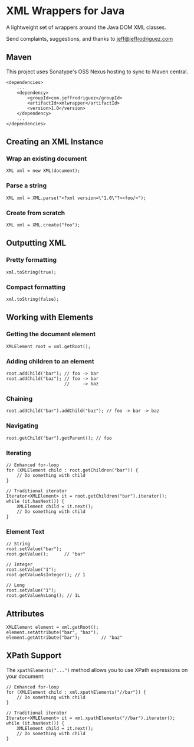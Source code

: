 XML Wrappers for Java
=====================

A lightweight set of wrappers around the Java DOM XML classes.

Send complaints, suggestions, and thanks to jeff@jeffrodriguez.com

Maven
-----
This project uses Sonatype's OSS Nexus hosting to sync to Maven central.

    <dependencies>
        ...
        <dependency>
            <groupId>com.jeffrodriguez</groupId>
            <artifactId>xmlwrapper</artifactId>
            <version>1.0</version>
        </dependency>
        ...
    </dependencies>


Creating an XML Instance
------------------------

### Wrap an existing document
    XML xml = new XML(document);

### Parse a string
    XML xml = XML.parse("<?xml version=\"1.0\"?><foo/>");

### Create from scratch
    XML xml = XML.create("foo");


Outputting XML
------------------------

### Pretty formatting
    xml.toString(true);

### Compact formatting
    xml.toString(false);


Working with Elements
---------------------

### Getting the document element
    XMLElement root = xml.getRoot();

### Adding children to an element
    root.addChild("bar"); // foo -> bar
    root.addChild("baz"); // foo -> bar
                          //     -> baz

### Chaining
    root.addChild("bar").addChild("baz"); // foo -> bar -> baz

### Navigating
    root.getChild("bar").getParent(); // foo

### Iterating
    // Enhanced for-loop
    for (XMLElement child : root.getChildren("bar")) {
        // Do something with child
    }

    // Traditional iterator
    Iterator<XMLElement> it = root.getChildren("bar").iterator();
    while (it.hasNext()) {
        XMLElement child = it.next();
        // Do something with child
    }

### Element Text

    // String
    root.setValue("bar");
    root.getValue();      // "bar"

    // Integer
    root.setValue("1");
    root.getValueAsInteger(); // 1

    // Long
    root.setValue("1");
    root.getValueAsLong(); // 1L


Attributes
----------
    XMLElement element = xml.getRoot();
    element.setAttribute("bar", "baz");
    element.getAttribute("bar");        // "baz"

XPath Support
-------------
The `xpathElements("...")` method allows you to use XPath expressions on your
document:

    // Enhanced for-loop
    for (XMLElement child : xml.xpathElements("//bar")) {
        // Do something with child
    }

    // Traditional iterator
    Iterator<XMLElement> it = xml.xpathElements("//bar").iterator();
    while (it.hasNext()) {
        XMLElement child = it.next();
        // Do something with child
    }